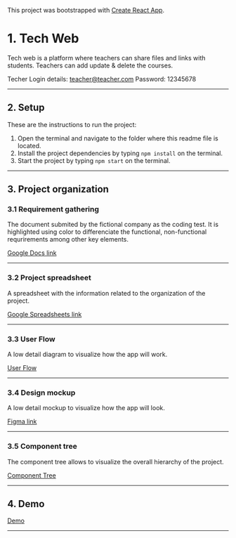 This project was bootstrapped with [Create React App](https://github.com/facebook/create-react-app).

# 1. Tech Web

Tech web is a platform where teachers can share files and links with students. Teachers can add update & delete the courses.

Techer Login details: teacher@teacher.com Password: 12345678

---

## 2. Setup

These are the instructions to run the project:

1. Open the terminal and navigate to the folder where this readme file is located.
2. Install the project dependencies by typing `npm install` on the terminal.
3. Start the project by typing `npm start` on the terminal.

---

## 3. Project organization

### 3.1 Requirement gathering

The document submited by the fictional company as the coding test. It is highlighted using color to differenciate the functional, non-functional requrirements among other key elements.

[Google Docs link](https://docs.google.com/document/d/1QoAxqXxT3JVGmVHMGq9-1Q3uF7JOOMCCOTkv8sHZLIo/edit)

---

### 3.2 Project spreadsheet

A spreadsheet with the information related to the organization of the project.

[Google Spreadsheets link](https://docs.google.com/spreadsheets/d/1WqWdMdSFkluILYdyKxlD-h6hygviPc50w5NfJoNpw1A/edit#gid=1795943980)

---

### 3.3 User Flow

A low detail diagram to visualize how the app will work.

[User Flow](https://whimsical.com/userflow-tech-web-Kw66wKA3dg2DmKgJmcbMzc@2Ux7TurymN1n8JQPscah)

---

### 3.4 Design mockup

A low detail mockup to visualize how the app will look.

[Figma link](https://www.figma.com/file/OKOTkz331aJC87jImgGn9L/Tech-Web?node-id=4%3A109)

---

### 3.5 Component tree

The component tree allows to visualize the overall hierarchy of the project.

[Component Tree](https://whimsical.com/component-tree-tech-web-5A6gqrkfWmqRRzsKdF8Cvi@2Ux7TurymMnbFcYvGj2s)

---

## 4. Demo

[Demo](https://techweb-lms.web.app/)

---
